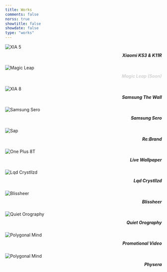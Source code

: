 ```yaml
---
title: Works
comments: false
norss: true
showtitle: false
showdate: false
type: "works"
---
```


<style>
      .grid-layout h5 {
            margin-top: 10px;
      }
  /* For links inside the grid layout */
  .grid-layout a {
    text-decoration: none; 
    color: var(--default_fg); /* Use the default foreground color */
  }

  .grid-layout a:hover, .grid-layout a:focus, .grid-layout a:active {
    color: var(--default_fg);
    background-color: transparent; 
  }
</style>

<div class="grid-layout">

<div class="column column-6">
<div class="separator"></div>
<a href="/projects/xiaomi-ks3k11r"><img src="/images/projects/xiaomi-ks3&k11r/XIA_05_Square.webp" alt="XIA 5"><h5 style="text-align: right;">Xiaomi KS3 & K11R</h5></a>
</div>

<div class="column column- empty">
</div>

<div class="column column-5">
      <div class="separator-small"></div>
      <img src="/images/projects/magic-leap/ML_Optics_Stack_Bottom_Collapsed_Meteorite-80.png" alt="Magic Leap">
      <h5 style="text-align: right; color: lightgray;">Magic Leap (Soon)</h5>
</div>

<div class="column column-12"><div class="separator"></div></div>

<div class="column column-1 empty"></div>
<div class="column column-10">
      <a href="/projects/samsung-thewall">
      <img src="/images/projects/samsung-thewall/Samsung_TheWall_001.webp" alt="XIA 8">
      <h5 style="text-align: right;">Samsung The Wall</h5></a>
</div>
<div class="column column-1 empty">
</div>

<div class="column column-12 empty"><div class="separator"></div></div>

<div class="column column-7 empty"></div>
<div class="column column-5">
       <a href="https://onformative.com/work/samsung-sero/">
      <img src="/images/projects/samsung-sero/samsung_sero_hero.webp" alt="Samsung Sero">
      <h5 style="text-align: right;">Samsung Sero</h5></a>
</div>

<div class="column column-12 empty"><div class="separator"></div></div>

<div class="column column-6">
       <a href="/projects/sap-rebrand">
      <img src="/images/projects/sap-rebrand/SAP_Mist_004_TK_004.webp" alt="Sap">
      <h5 style="text-align: right;">Re:Brand</h5></a>
</div>
<div class="column column-6">
      <div class="separator"></div>
       <a href="/projects/oneplus-8t">
      <img src="/images/projects/one-plus-8t/OP8T_Mockup-01_06_Squared_SG.webp" alt="One Plus 8T">
      <h5 style="text-align: right;">Live Wallpaper</h5></a>
</div>

<div class="column column-12"><div class="separator"></div></div>

<div class="column column-3 empty"></div>
<div class="column column-6">
      <a href="/projects/samsung-thewall">
      <img src="/images/projects/liquid_crystallized/Diageo_Landing_45.webp" alt="Lqd Crystllzd">
      <h5 style="text-align: right;">Lqd Crystllzd</h5></a>
</div>
<div class="column column-3 empty">
</div>

<div class="column column-12"><div class="separator"></div></div>

<div class="column column-1 empty"></div>
<div class="column column-5">
       <a href="/projects/negroni">
      <img src="/images/projects/negroni/Negroni_Shapes_008_TK-2.webp" alt="Blissheer">
      <h5 style="text-align: right;">Blissheer</h5></a>
</div>
<div class="column column-4">
      <div class="separator"></div><div class="separator"></div>
       <a href="/projects/quiet-orography">
      <img src="/images/projects/quiet-orography/Quiet-orography_SiG_Cc_Featured.webp" alt="Quiet Orography">
      <h5 style="text-align: right;">Quiet Orography</h5></a>
</div>
<div class="column column-2 empty"></div>

<div class="column column-12"><div class="separator"></div></div>

<div class="column column-3 empty"></div>
<div class="column column-6">
      <a href="/projects/promotional-video">
      <img src="/images/projects/promotional-video/polygonal_B-1024x576.webp" alt="Polygonal Mind">
      <h5 style="text-align: right;">Promotional Video</h5></a>
</div>
<div class="column column-3 empty">
</div>

<div class="column column-12"><div class="separator"></div></div>

<div class="column column-7 empty"></div>
<div class="column column-4">
      <a href="/projects/physera">
      <img src="/images/projects/physera/Physera-cover_001-1536x1536.png" alt="Polygonal Mind">
      <h5 style="text-align: right;">Physera</h5></a>
</div>
<div class="column column-1 empty">
</div>

<div class="column column-12"><div class="separator"></div></div>

</div> <!-- Grid ends here -->
